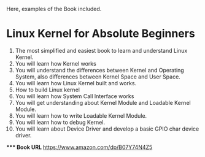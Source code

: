Here, examples of the Book included. 

# Linux Kernel for Absolute Beginners

1. The most simplified and easiest book to learn and understand Linux Kernel.
2. You will learn how Kernel works
3. You will understand the differences between Kernel and Operating System, also differences between Kernel Space and User Space.
4. You will learn how Linux Kernel built and works.
5. How to build Linux kernel
6. You will learn how System Call Interface works
7. You will get understanding about Kernel Module and Loadable Kernel Module.
8. You will learn how to write Loadable Kernel Module.
9. You will learn how to debug Kernel.
10. You will learn about Device Driver and develop a basic GPIO char device driver. 

<b> *** Book URL </b> https://www.amazon.com/dp/B07Y74N4Z5

